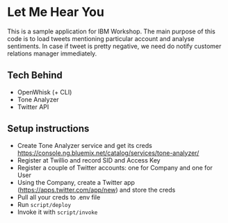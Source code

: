 # Let Me Hear You
This is a sample application for IBM Workshop.
The main purpose of this code is to load tweets mentioning particular account
and analyse sentiments. In case if tweet is pretty negative, we need do notify
customer relations manager immediately.

## Tech Behind
* OpenWhisk (+ CLI)
* Tone Analyzer
* Twitter API

## Setup instructions
* Create Tone Analyzer service and get its creds https://console.ng.bluemix.net/catalog/services/tone-analyzer/
* Register at Twillio and record SID and Access Key
* Register a couple of Twitter accounts: one for Company and one for User
* Using the Company, create a Twitter app (https://apps.twitter.com/app/new) and store the creds
* Pull all your creds to .env file
* Run `script/deploy`
* Invoke it with `script/invoke`
